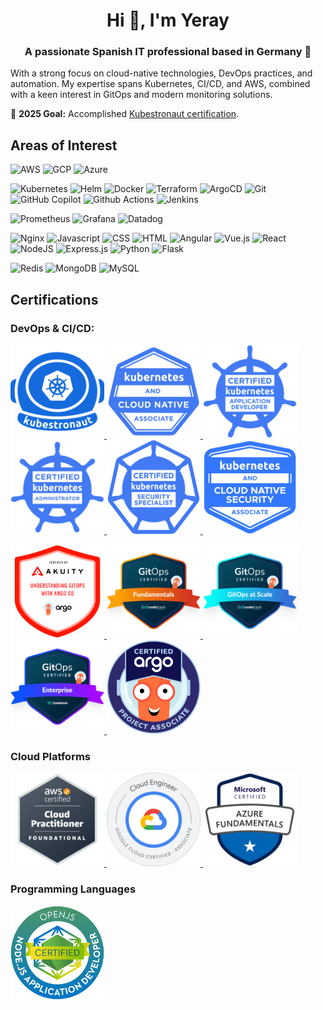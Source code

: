 <h1 align="center">Hi 👋, I'm Yeray</h1>
<h3 align="center">A passionate Spanish IT professional based in Germany 🚀</h3>

With a strong focus on cloud-native technologies, DevOps practices, and automation. My expertise spans Kubernetes, CI/CD, and AWS, combined with a keen interest in GitOps and modern monitoring solutions.

🌟 **2025 Goal:** Accomplished [Kubestronaut certification](https://www.cncf.io/training/kubestronaut/).  

## Areas of Interest
<p>
  <img alt="AWS" height="20px" src="https://img.shields.io/badge/-AWS-232F3E?style=flat-square&logo=amazonaws&logoColor=FF9900" />
  <img alt="GCP" height="20px" src="https://img.shields.io/badge/Google%20Cloud-%234285F4.svg?logo=google-cloud&logoColor=white" />
  <img alt="Azure" height="20px" src="https://custom-icon-badges.demolab.com/badge/Microsoft%20Azure-0089D6?logo=msazure&logoColor=white" />
</p>
<p>
  <img alt="Kubernetes" height="20px" src="https://img.shields.io/badge/-Kubernetes-326ce5?style=flat-square&logo=kubernetes&logoColor=white" />
  <img alt="Helm" height="20px" src="https://img.shields.io/badge/Helm-0F1689?logo=helm&logoColor=fff" />
  <img alt="Docker" height="20px" src="https://img.shields.io/badge/-Docker-46a2f1?style=flat-square&logo=docker&logoColor=white" />
  <img alt="Terraform" height="20px" src="https://img.shields.io/badge/-Terraform-844fba?style=flat-square&logo=terraform&logoColor=white" />
  <img alt="ArgoCD" height="20px" src="https://img.shields.io/badge/-ArgoCD-EF7B4D?style=flat-square&logo=argo&logoColor=white" />
  <img alt="Git" height="20px" src="https://img.shields.io/badge/-Git-F05033?style=flat-square&logo=git&logoColor=white" />
  <img alt="GitHub Copilot" height="20px" src="https://img.shields.io/badge/github_copilot-8957E5?style=for-the-badge&logo=github-copilot&logoColor=white" />
  <img alt="Github Actions" height="20px" src="https://img.shields.io/badge/-Github_Actions-2088FF?style=flat-square&logo=github-actions&logoColor=white" />
  <img alt="Jenkins" height="20px" src="https://img.shields.io/badge/Jenkins-D24939?logo=jenkins&logoColor=white" />
</p>
<p>  
  <img alt="Prometheus" height="20px" src="https://img.shields.io/badge/-Prometheus-E6522C?style=flat-square&logo=prometheus&logoColor=white" />
  <img alt="Grafana" height="20px" src="https://img.shields.io/badge/-Grafana-F46800?style=flat-square&logo=grafana&logoColor=white" />
  <img alt="Datadog" height="20px" src="https://img.shields.io/badge/datadog-%23632CA6.svg?style=for-the-badge&logo=datadog&logoColor=white" />
</p>
<p>
  <img alt="Nginx" height="20px" src="https://img.shields.io/badge/nginx-%23009639.svg?style=for-the-badge&logo=nginx&logoColor=white" />
  <img alt="Javascript" height="20px" src="https://img.shields.io/badge/JavaScript-F7DF1E?logo=javascript&logoColor=00" />
  <img alt="CSS" height="20px" src="https://img.shields.io/badge/CSS-1572B6?logo=css3&logoColor=fff" />
  <img alt="HTML" height="20px" src="https://img.shields.io/badge/HTML-%23E34F26.svg?logo=html5&logoColor=white" />
  <img alt="Angular" height="20px" src="https://img.shields.io/badge/Angular-%23DD0031.svg?logo=angular&logoColor=white" />  
  <img alt="Vue.js" height="20px" src="https://img.shields.io/badge/Vue.js-4FC08D?logo=vuedotjs&logoColor=fff" />  
  <img alt="React" height="20px" src="https://img.shields.io/badge/React-%2320232a.svg?logo=react&logoColor=%2361DAFB" />  
  <img alt="NodeJS" height="20px" src="https://img.shields.io/badge/Node.js-6DA55F?logo=node.js&logoColor=white" />  
  <img alt="Express.js" height="20px" src="https://img.shields.io/badge/Express.js-%23404d59.svg?logo=express&logoColor=%2361DAFB" />
  <img alt="Python" height="20px" src="https://img.shields.io/badge/Python-3776AB?logo=python&logoColor=fff" />
  <img alt="Flask" height="20px" src="https://img.shields.io/badge/Flask-000?logo=flask&logoColor=fff" />
</p>
<p>
  <img alt="Redis" height="20px" src="https://img.shields.io/badge/Redis-%23DD0031.svg?logo=redis&logoColor=white" />
  <img alt="MongoDB" height="20px" src="https://img.shields.io/badge/MongoDB-%234ea94b.svg?logo=mongodb&logoColor=white" />
  <img alt="MySQL" height="20px" src="https://img.shields.io/badge/MySQL-4479A1?logo=mysql&logoColor=fffe" />
</p>
  
## Certifications

### DevOps & CI/CD:
<p>
  <a href="https://www.credly.com/earner/earned/badge/1a117b59-2b05-44b5-b9ca-e501d4944c90" target="_blank">
    <img alt="Kubestronaut" height="150px" width="150px" src="images/kubeastronaut.png"/>
  </a>
  <a href="https://www.credly.com/badges/9c5582b6-8d1b-48e9-a714-480923c64587" target="_blank">
    <img alt="Kubernetes and Cloud Native Associate (KCNA)" height="150px" width="150px" src="images/kcna.png"/>
  </a>
  <a href="https://www.credly.com/badges/df985808-e2bc-4201-a070-6df6a8247bf5" target="_blank">
    <img alt="Certified Kubernetes Application Developer (CKAD)" height="150px" width="150px" src="images/ckad.png"/>
  </a>
  <a href="https://www.credly.com/badges/acb3890a-57e9-40af-9baa-ddfe37ffc926" target="_blank">
    <img alt="Certified Kubernetes Administrator (CKA)" height="150px" width="150px" src="images/cka.png"/>
  </a>
  <a href="https://www.credly.com/badges/6c6debb7-38ac-450b-aed6-659b1c115a6c" target="_blank">
    <img alt="Certified Kubernetes Security Specialist (CKS)" height="150px" width="150px" src="images/cks.png"/>
  </a>
  <a href="https://www.credly.com/badges/bb9027b3-744f-431b-9e4c-6616bfcb31f5" target="_blank">
    <img alt="Kubernetes and Cloud Native Security Associate (KCSA)" height="150px" width="150px" src="images/kcsa.png"/>
  </a>
</p>

<p>
  <a href="https://www.credential.net/8a909b35-a8f1-47f2-83a7-5064c283caa2#acc.mHL9xJqz" target="_blank">
    <img alt="Introduction to Continuous Delivery and GitOps using Argo CD" height="150px" width="150px" src="images/akuity-gitops-understanding.png"/>
  </a>
  <a href="https://www.credly.com/badges/dceb9ba3-8602-4758-a0ec-3c42429cb32f" target="_blank">
    <img alt="GitOps Fundamentals" height="150px" width="150px" src="images/gitops_fundamentals.png"/>
  </a>
  <a href="https://www.credly.com/badges/dc1e8240-3ca7-4d06-b93c-07f95f2e0d26" target="_blank">
    <img alt="GitOps at Scale" height="150px" width="150px" src="images/gitops_at_scale.png"/>
  </a>
  <a href="https://www.credly.com/badges/fd509eba-bca6-4608-b71e-19a5f087dd31" target="_blank">
    <img alt="GitOps Enterprise" height="150px" width="150px" src="images/gitops_enterprise.png"/>
  </a>
  <a href="https://www.credly.com/badges/33deca2f-b76b-4724-bf86-2bc2cd77966f" target="_blank">
    <img alt="Certified Argo Project Associate (CAPA)" height="150px" width="150px" src="images/certified_argo_project_associate.png"/>
  </a>
</p>

### Cloud Platforms
<p>
  <a href="https://www.credly.com/badges/1c4a6626-31c8-4082-bf0c-4026f0a64f21" target="_blank">
    <img alt="AWS Certified Cloud Practitioner" height="150px" width="150px" src="images/aws-cp.png"/>
  </a>
  <a href="https://www.credly.com/badges/4ff2644b-ae07-44ec-872c-bdbf9b06c505" target="_blank">
    <img alt="GCP Associate Cloud Engineer" height="150px" width="150px" src="images/gcp-associate.png"/>
  </a>
  <a href="https://www.credly.com/badges/821594a0-375e-4309-bc10-c09f999a4a83" target="_blank">
    <img alt="Microsoft Certified: Azure Fundamentals" height="150px" width="150px" src="images/azure-fundamentals.png"/>
  </a>
</p>

### Programming Languages
<p>
  <a href="https://www.credly.com/badges/aff34c3c-ca64-48a9-bc07-18d4cbd221d4" target="_blank">
    <img alt="JSNAD: OpenJS Node.js Application Developer" height="150px" width="150px" src="images/jsnad.png"/>
  </a>
</p>
